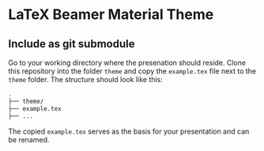 # LaTeX Beamer Material Theme

## Include as git submodule

Go to your working directory where the presenation should reside. Clone this repository into the folder `theme` and copy the `example.tex` file next to the `theme` folder.
The structure should look like this:

```bash
.
├── theme/
├── example.tex
├── ...
```

The copied `example.tex` serves as the basis for your presentation and can be renamed.
